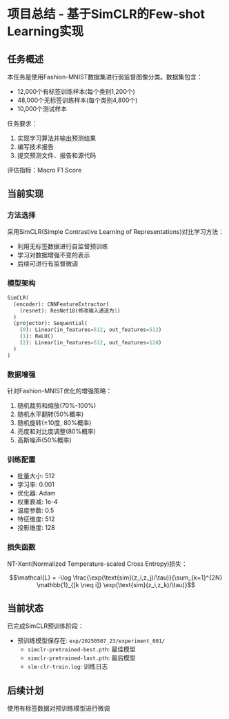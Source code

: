 # 项目总结 - 基于SimCLR的Few-shot Learning实现

## 任务概述
本任务是使用Fashion-MNIST数据集进行弱监督图像分类。数据集包含：
- 12,000个有标签训练样本(每个类别1,200个)
- 48,000个无标签训练样本(每个类别4,800个)
- 10,000个测试样本

任务要求：
1. 实现学习算法并输出预测结果
2. 编写技术报告
3. 提交预测文件、报告和源代码

评估指标：Macro F1 Score

## 当前实现

### 方法选择
采用SimCLR(Simple Contrastive Learning of Representations)对比学习方法：
- 利用无标签数据进行自监督预训练
- 学习对数据增强不变的表示
- 后续可进行有监督微调

### 模型架构
```python
SimCLR(
  (encoder): CNNFeatureExtractor(
    (resnet): ResNet18(修改输入通道为1)
  )
  (projector): Sequential(
    (0): Linear(in_features=512, out_features=512)
    (1): ReLU()
    (2): Linear(in_features=512, out_features=128)
  )
)
```

### 数据增强
针对Fashion-MNIST优化的增强策略：
1. 随机裁剪和缩放(70%-100%)
2. 随机水平翻转(50%概率)
3. 随机旋转(±10度, 80%概率)
4. 亮度和对比度调整(80%概率)
5. 高斯噪声(50%概率)

### 训练配置
- 批量大小: 512
- 学习率: 0.001
- 优化器: Adam
- 权重衰减: 1e-4
- 温度参数: 0.5
- 特征维度: 512
- 投影维度: 128

### 损失函数
NT-Xent(Normalized Temperature-scaled Cross Entropy)损失：
```math
\mathcal{L} = -\log \frac{\exp(\text{sim}(z_i,z_j)/\tau)}{\sum_{k=1}^{2N} \mathbb{1}_{[k \neq i]} \exp(\text{sim}(z_i,z_k)/\tau)}
```

## 当前状态
已完成SimCLR预训练阶段：
- 预训练模型保存在: `exp/20250507_23/experiment_001/`
  - `simclr-pretrained-best.pth`: 最佳模型
  - `simclr-pretrained-last.pth`: 最后模型
  - `slm-clr-train.log`: 训练日志

## 后续计划
使用有标签数据对预训练模型进行微调